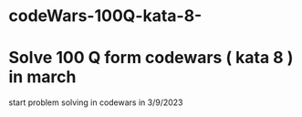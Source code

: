 # codeWars-100Q-kata-8-


# Solve 100 Q form codewars ( kata 8 ) in march

start problem solving in codewars in 3/9/2023

